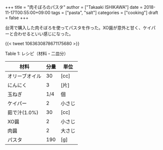 +++
title = "肉そぼろのパスタ"
author = ["Takaaki ISHIKAWA"]
date = 2018-11-17T00:55:00+09:00
tags = ["pasta", "salt"]
categories = ["cooking"]
draft = false
+++

台湾で購入した肉そぼろを使ってパスタを作った。XO醤が意外と甘く、ケイパーと合わせるといい感じになった。

{{< tweet 1063630878671175680 >}}

<div class="table-caption">
  <span class="table-number">Table 1</span>:
  レシピ（材料・二皿分）
</div>

| 材料      | 分量 | 単位 |
|---------|----|----|
| オリーブオイル | 30  | [cc] |
| にんにく  | 3   | [片] |
| 玉ねぎ    | 1/4 | 個   |
| ケイパー  | 2   | 小さじ |
| 茹で汁(1.0%) | 30  | [cc] |
| XO醤      | 2   | 小さじ |
| 肉醤      | 2   | 大さじ |
| パスタ    | 190 | [g]  |
